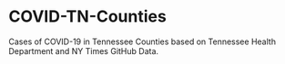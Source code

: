 # COVID-TN-Counties
Cases of COVID-19 in Tennessee Counties based on Tennessee Health Department and NY Times GitHub Data. 
